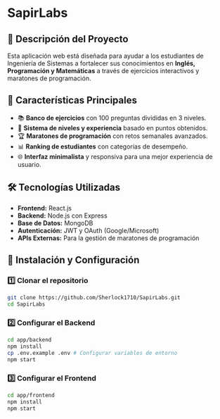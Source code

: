 # **SapirLabs**

## 📌 **Descripción del Proyecto**
Esta aplicación web está diseñada para ayudar a los estudiantes de Ingeniería de Sistemas a fortalecer sus conocimientos en **Inglés, Programación y Matemáticas** a través de ejercicios interactivos y maratones de programación.

## 🚀 **Características Principales**
- 📚 **Banco de ejercicios** con 100 preguntas divididas en 3 niveles.
- 🎯 **Sistema de niveles y experiencia** basado en puntos obtenidos.
- 🏆 **Maratones de programación** con retos semanales avanzados.
- 📊 **Ranking de estudiantes** con categorías de desempeño.
- 🌐 **Interfaz minimalista** y responsiva para una mejor experiencia de usuario.

## 🛠️ **Tecnologías Utilizadas**
- **Frontend:** React.js
- **Backend:** Node.js con Express
- **Base de Datos:** MongoDB
- **Autenticación:** JWT y OAuth (Google/Microsoft)
- **APIs Externas:** Para la gestión de maratones de programación

## 🚀 **Instalación y Configuración**
### **1️⃣ Clonar el repositorio**
```bash
git clone https://github.com/Sherlock1710/SapirLabs.git
cd SapirLabs
```
### **2️⃣ Configurar el Backend**
```bash
cd app/backend
npm install
cp .env.example .env # Configurar variables de entorno
npm start
```
### **3️⃣ Configurar el Frontend**
```bash
cd app/frontend
npm install
npm start
```

